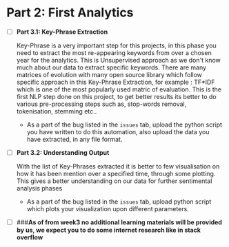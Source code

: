 
# Part 2: First Analytics

- [ ] **Part 3.1: Key-Phrase Extraction**

  Key-Phrase is a very important step for this projects, in this phase you need to extract the most re-appearing keywords from over a chosen year for the analytics. This is Unsupervised approach as we don't know much about our data to extract specific keywords. There are many matrices of evolution with many open source library which follow specific approach in this Key-Phrase Extraction, for example : TF*IDF which is one of the most popularly used matric of evaluation. This is the first NLP step done on this project, to get better results its better to do various pre-processing steps such as, stop-words removal, tokenisation, stemming etc..
  - As a part of the bug listed in the ```issues``` tab, upload the python script you have written to do this automation, also upload the data you have extracted, in any file format.

  
- [ ] **Part 3.2: Understanding Output**

  With the list of Key-Phrases extracted it is better to few visualisation on how it has been mention over a specified time, through some plotting. This gives a better understanding on our data for further sentimental analysis phases  
  - As a part of the bug listed in the ```issues``` tab, upload python script which plots your visualization upon different parameters.
  
- [ ] ###**As of from week3 no additional learning materials will be provided by us, we expect you to do some internet research like in stack overflow**
